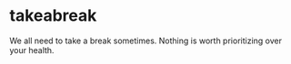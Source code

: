 # takeabreak
We all need to take a break sometimes. Nothing is worth prioritizing over your health.
